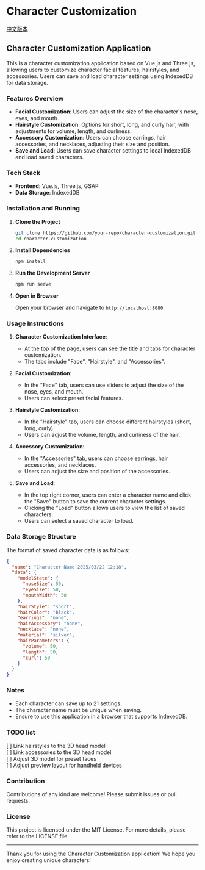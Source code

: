 # Character Customization

[中文版本](README-zh-CN.md)

## Character Customization Application

This is a character customization application based on Vue.js and Three.js, allowing users to customize character facial features, hairstyles, and accessories. Users can save and load character settings using IndexedDB for data storage.

### Features Overview

- **Facial Customization**: Users can adjust the size of the character's nose, eyes, and mouth.
- **Hairstyle Customization**: Options for short, long, and curly hair, with adjustments for volume, length, and curliness.
- **Accessory Customization**: Users can choose earrings, hair accessories, and necklaces, adjusting their size and position.
- **Save and Load**: Users can save character settings to local IndexedDB and load saved characters.

### Tech Stack

- **Frontend**: Vue.js, Three.js, GSAP
- **Data Storage**: IndexedDB

### Installation and Running

1. **Clone the Project**

   ```bash
   git clone https://github.com/your-repo/character-customization.git
   cd character-customization
   ```

2. **Install Dependencies**

   ```bash
   npm install
   ```

3. **Run the Development Server**

   ```bash
   npm run serve
   ```

4. **Open in Browser**

   Open your browser and navigate to `http://localhost:8080`.

### Usage Instructions

1. **Character Customization Interface**: 
   - At the top of the page, users can see the title and tabs for character customization.
   - The tabs include "Face", "Hairstyle", and "Accessories".

2. **Facial Customization**:
   - In the "Face" tab, users can use sliders to adjust the size of the nose, eyes, and mouth.
   - Users can select preset facial features.

3. **Hairstyle Customization**:
   - In the "Hairstyle" tab, users can choose different hairstyles (short, long, curly).
   - Users can adjust the volume, length, and curliness of the hair.

4. **Accessory Customization**:
   - In the "Accessories" tab, users can choose earrings, hair accessories, and necklaces.
   - Users can adjust the size and position of the accessories.

5. **Save and Load**:
   - In the top right corner, users can enter a character name and click the "Save" button to save the current character settings.
   - Clicking the "Load" button allows users to view the list of saved characters.
   - Users can select a saved character to load.

### Data Storage Structure

The format of saved character data is as follows:

```json
{
  "name": "Character Name 2025/03/22 12:18",
  "data": {
    "modelState": {
      "noseSize": 50,
      "eyeSize": 50,
      "mouthWidth": 50
    },
    "hairStyle": "short",
    "hairColor": "black",
    "earrings": "none",
    "hairAccessory": "none",
    "necklace": "none",
    "material": "silver",
    "hairParameters": {
      "volume": 50,
      "length": 50,
      "curl": 50
    }
  }
}
```

### Notes

- Each character can save up to 21 settings.
- The character name must be unique when saving.
- Ensure to use this application in a browser that supports IndexedDB.

### TODO list
[ ] Link hairstyles to the 3D head model  
[ ] Link accessories to the 3D head model  
[ ] Adjust 3D model for preset faces  
[ ] Adjust preview layout for handheld devices  

### Contribution

Contributions of any kind are welcome! Please submit issues or pull requests.

### License

This project is licensed under the MIT License. For more details, please refer to the LICENSE file.

---

Thank you for using the Character Customization application! We hope you enjoy creating unique characters!